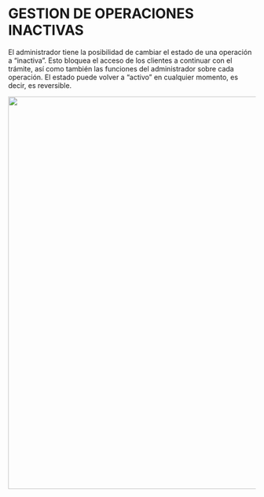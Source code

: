 # GESTION DE OPERACIONES INACTIVAS

El administrador tiene la posibilidad de cambiar el estado de una operación a “inactiva”. Esto bloquea el acceso de los clientes a continuar con el trámite, así como también las funciones del administrador sobre cada operación. El estado puede volver a “activo” en cualquier momento, es decir, es reversible.

<img src="https://github.com/MrHolmes19/certification-system/doc/screenshots/7.admin-operacion-inactiva.png?raw=true" width="800">
